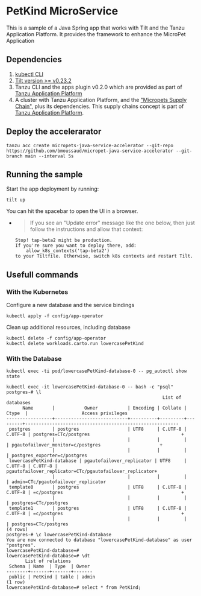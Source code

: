 # PetKind MicroService

This is a sample of a Java Spring app that works with Tilt and the Tanzu Application Platform.
It provides the framework to enhance the MicroPet Application

## Dependencies
1. [kubectl CLI](https://kubernetes.io/docs/tasks/tools/)
1. [Tilt version >= v0.23.2](https://docs.tilt.dev/install.html)
1. Tanzu CLI and the apps plugin v0.2.0 which are provided as part of [Tanzu Application Platform](https://network.tanzu.vmware.com/products/tanzu-application-platform)
1. A cluster with Tanzu Application Platform, and the ["Micropets Supply Chain"](https://github.com/bmoussaud/micropets-app-operator), plus its dependencies. This supply chains concept is part of [Tanzu Application Platform](https://network.tanzu.vmware.com/products/tanzu-application-platform).

## Deploy the accelerarator

```
tanzu acc create micropets-java-service-accelerator --git-repo https://github.com/bmoussaud/micropet-java-service-accelerator --git-branch main --interval 5s
```

## Running the sample


Start the app deployment by running:

```
tilt up
```

You can hit the spacebar to open the UI in a browser. 

- > If you see an "Update error" message like the one below, then just follow the instructions and allow that context:
    ```
    Stop! tap-beta2 might be production.
    If you're sure you want to deploy there, add:
        allow_k8s_contexts('tap-beta2')
    to your Tiltfile. Otherwise, switch k8s contexts and restart Tilt.
    ```
## Usefull commands 

### With the Kubernetes

Configure a new database and the service bindings

````
kubectl apply -f config/app-operator
````

Clean up additional resources, including database
````
kubectl delete -f config/app-operator
kubectl delete workloads.carto.run lowercasePetKind
````


### With the Database

```
kubectl exec -ti pod/lowercasePetKind-database-0 -- pg_autoctl show state
```
```
kubectl exec -it lowercasePetKind-database-0 -- bash -c "psql"
postgres-# \l
                                                          List of databases
      Name       |           Owner           | Encoding | Collate |  Ctype  |                    Access privileges
-----------------+---------------------------+----------+---------+---------+---------------------------------------------------------
 postgres        | postgres                  | UTF8     | C.UTF-8 | C.UTF-8 | postgres=CTc/postgres                                  +
                 |                           |          |         |         | pgautofailover_monitor=c/postgres                      +
                 |                           |          |         |         | postgres_exporter=c/postgres
 lowercasePetKind-database | pgautofailover_replicator | UTF8     | C.UTF-8 | C.UTF-8 | pgautofailover_replicator=CTc/pgautofailover_replicator+
                 |                           |          |         |         | admin=CTc/pgautofailover_replicator
 template0       | postgres                  | UTF8     | C.UTF-8 | C.UTF-8 | =c/postgres                                            +
                 |                           |          |         |         | postgres=CTc/postgres
 template1       | postgres                  | UTF8     | C.UTF-8 | C.UTF-8 | =c/postgres                                            +
                 |                           |          |         |         | postgres=CTc/postgres
(4 rows)
postgres-# \c lowercasePetKind-database
You are now connected to database "lowercasePetKind-database" as user "postgres".
lowercasePetKind-database=#
lowercasePetKind-database=# \dt
       List of relations
 Schema | Name  | Type  | Owner
--------+-------+-------+-------
 public | PetKind | table | admin
(1 row)
lowercasePetKind-database=# select * from PetKind;
```